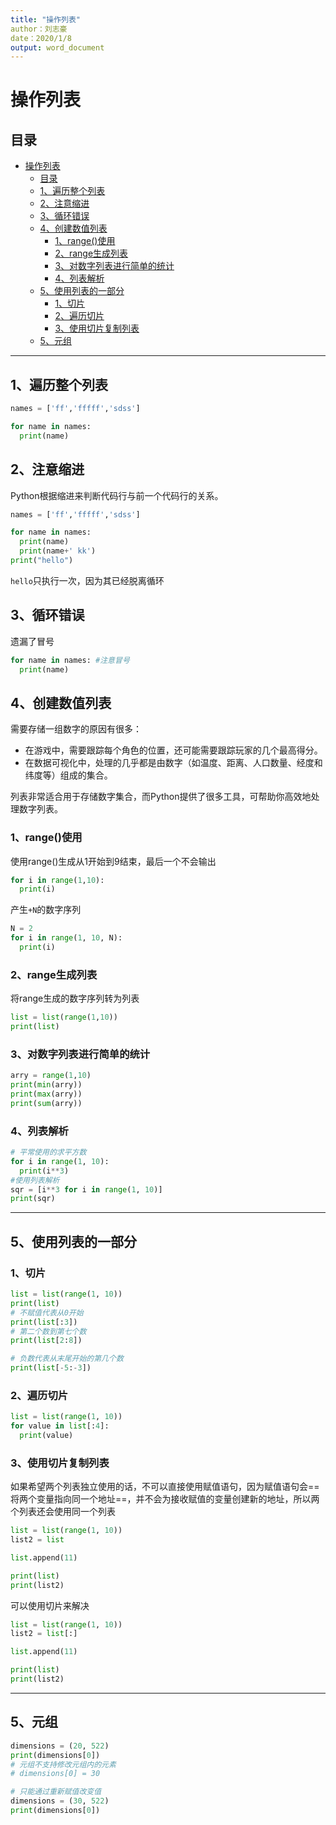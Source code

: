 ```yaml
---
title: "操作列表"
author：刘志豪
date：2020/1/8
output: word_document 
---
```


# 操作列表

## 目录
<!-- @import "[TOC]" {cmd="toc" depthFrom=1 depthTo=6 orderedList=false} -->

<!-- code_chunk_output -->

- [操作列表](#操作列表)
  - [目录](#目录)
  - [1、遍历整个列表](#1-遍历整个列表)
  - [2、注意缩进](#2-注意缩进)
  - [3、循环错误](#3-循环错误)
  - [4、创建数值列表](#4-创建数值列表)
    - [1、range()使用](#1-range使用)
    - [2、range生成列表](#2-range生成列表)
    - [3、对数字列表进行简单的统计](#3-对数字列表进行简单的统计)
    - [4、列表解析](#4-列表解析)
  - [5、使用列表的一部分](#5-使用列表的一部分)
    - [1、切片](#1-切片)
    - [2、遍历切片](#2-遍历切片)
    - [3、使用切片复制列表](#3-使用切片复制列表)
  - [5、元组](#5-元组)

<!-- /code_chunk_output -->

---

## 1、遍历整个列表

```python {cmd = true}
names = ['ff','fffff','sdss']

for name in names:
  print(name)
```

## 2、注意缩进

Python根据缩进来判断代码行与前一个代码行的关系。

```python {cmd = true}
names = ['ff','fffff','sdss']

for name in names:
  print(name)
  print(name+' kk')
print("hello")
```

`hello`只执行一次，因为其已经脱离循环

## 3、循环错误

遗漏了冒号
  
```python
for name in names: #注意冒号
  print(name)
```

## 4、创建数值列表

需要存储一组数字的原因有很多：

* 在游戏中，需要跟踪每个角色的位置，还可能需要跟踪玩家的几个最高得分。
* 在数据可视化中，处理的几乎都是由数字（如温度、距离、人口数量、经度和纬度等）组成的集合。

列表非常适合用于存储数字集合，而Python提供了很多工具，可帮助你高效地处理数字列表。

### 1、range()使用

使用range()生成从1开始到9结束，最后一个不会输出

```python {cmd = true}
for i in range(1,10):
  print(i)
```

产生`+N`的数字序列

```python {cmd}
N = 2
for i in range(1, 10, N):
  print(i)
```

### 2、range生成列表

将range生成的数字序列转为列表

```python {cmd = true}
list = list(range(1,10))
print(list)
```

### 3、对数字列表进行简单的统计

```python {cmd = true}
arry = range(1,10)
print(min(arry))
print(max(arry))
print(sum(arry))
```

### 4、列表解析

```python {cmd}
# 平常使用的求平方数
for i in range(1, 10):
  print(i**3)
#使用列表解析
sqr = [i**3 for i in range(1, 10)]
print(sqr)
```

---
## 5、使用列表的一部分

### 1、切片

```python {cmd}
list = list(range(1, 10))
print(list)
# 不赋值代表从0开始
print(list[:3])
# 第二个数到第七个数
print(list[2:8])

# 负数代表从末尾开始的第几个数
print(list[-5:-3])

```

### 2、遍历切片

```python {cmd}
list = list(range(1, 10))
for value in list[:4]:
  print(value)
```

### 3、使用切片复制列表

如果希望两个列表独立使用的话，不可以直接使用赋值语句，因为赋值语句会==将两个变量指向同一个地址==，并不会为接收赋值的变量创建新的地址，所以两个列表还会使用同一个列表

```python {cmd}
list = list(range(1, 10))
list2 = list

list.append(11)

print(list)
print(list2)
```

可以使用切片来解决

```python {cmd}
list = list(range(1, 10))
list2 = list[:]

list.append(11)

print(list)
print(list2)
```

---

## 5、元组

```python {cmd}
dimensions = (20, 522)
print(dimensions[0])
# 元组不支持修改元组内的元素
# dimensions[0] = 30

# 只能通过重新赋值改变值
dimensions = (30, 522)
print(dimensions[0])
```


```python {cmd}

```


```python {cmd}

```


```python {cmd}

```



```python {cmd}

```


```python {cmd}

```
